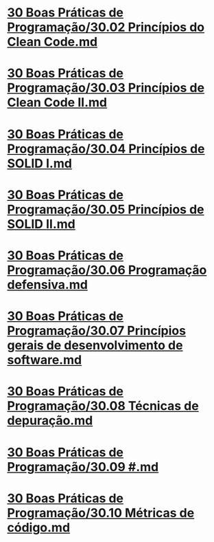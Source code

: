 
# [30 Boas Práticas de Programação/30.02 Princípios do Clean Code.md](<30 Boas Práticas de Programação/30.02 Princípios do Clean Code.md>)
# [30 Boas Práticas de Programação/30.03 Princípios de Clean Code II.md](<30 Boas Práticas de Programação/30.03 Princípios de Clean Code II.md>)
# [30 Boas Práticas de Programação/30.04 Princípios de SOLID I.md](<30 Boas Práticas de Programação/30.04 Princípios de SOLID I.md>)
# [30 Boas Práticas de Programação/30.05 Princípios de SOLID II.md](<30 Boas Práticas de Programação/30.05 Princípios de SOLID II.md>)
# [30 Boas Práticas de Programação/30.06 Programação defensiva.md](<30 Boas Práticas de Programação/30.06 Programação defensiva.md>)
# [30 Boas Práticas de Programação/30.07 Princípios gerais de desenvolvimento de software.md](<30 Boas Práticas de Programação/30.07 Princípios gerais de desenvolvimento de software.md>)
# [30 Boas Práticas de Programação/30.08 Técnicas de depuração.md](<30 Boas Práticas de Programação/30.08 Técnicas de depuração.md>)
# [30 Boas Práticas de Programação/30.09 #.md](<30 Boas Práticas de Programação/30.09 #.md>)
# [30 Boas Práticas de Programação/30.10 Métricas de código.md](<30 Boas Práticas de Programação/30.10 Métricas de código.md>)
